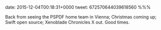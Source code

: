 date: 2015-12-04T00:18:31+0000
tweet: 672570644039618560
%%%

Back from seeing the PSPDF home team in Vienna; Christmas coming up; Swift open source; Xenoblade Chronicles X out. Good times.
